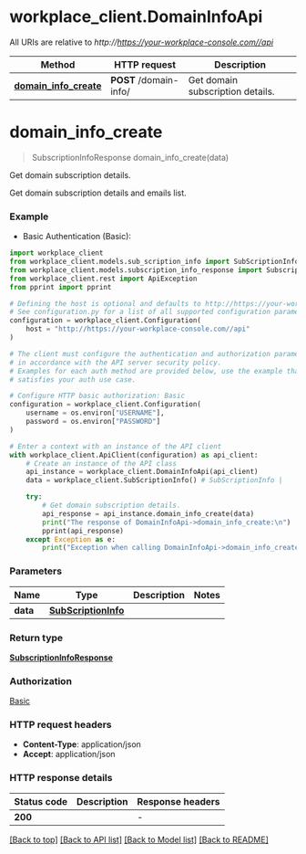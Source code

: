 # workplace_client.DomainInfoApi

All URIs are relative to *http://https://your-workplace-console.com//api*

Method | HTTP request | Description
------------- | ------------- | -------------
[**domain_info_create**](DomainInfoApi.md#domain_info_create) | **POST** /domain-info/ | Get domain subscription details.


# **domain_info_create**
> SubscriptionInfoResponse domain_info_create(data)

Get domain subscription details.

Get domain subscription details and emails list.

### Example

* Basic Authentication (Basic):

```python
import workplace_client
from workplace_client.models.sub_scription_info import SubScriptionInfo
from workplace_client.models.subscription_info_response import SubscriptionInfoResponse
from workplace_client.rest import ApiException
from pprint import pprint

# Defining the host is optional and defaults to http://https://your-workplace-console.com//api
# See configuration.py for a list of all supported configuration parameters.
configuration = workplace_client.Configuration(
    host = "http://https://your-workplace-console.com//api"
)

# The client must configure the authentication and authorization parameters
# in accordance with the API server security policy.
# Examples for each auth method are provided below, use the example that
# satisfies your auth use case.

# Configure HTTP basic authorization: Basic
configuration = workplace_client.Configuration(
    username = os.environ["USERNAME"],
    password = os.environ["PASSWORD"]
)

# Enter a context with an instance of the API client
with workplace_client.ApiClient(configuration) as api_client:
    # Create an instance of the API class
    api_instance = workplace_client.DomainInfoApi(api_client)
    data = workplace_client.SubScriptionInfo() # SubScriptionInfo | 

    try:
        # Get domain subscription details.
        api_response = api_instance.domain_info_create(data)
        print("The response of DomainInfoApi->domain_info_create:\n")
        pprint(api_response)
    except Exception as e:
        print("Exception when calling DomainInfoApi->domain_info_create: %s\n" % e)
```



### Parameters


Name | Type | Description  | Notes
------------- | ------------- | ------------- | -------------
 **data** | [**SubScriptionInfo**](SubScriptionInfo.md)|  | 

### Return type

[**SubscriptionInfoResponse**](SubscriptionInfoResponse.md)

### Authorization

[Basic](../README.md#Basic)

### HTTP request headers

 - **Content-Type**: application/json
 - **Accept**: application/json

### HTTP response details

| Status code | Description | Response headers |
|-------------|-------------|------------------|
**200** |  |  -  |

[[Back to top]](#) [[Back to API list]](../README.md#documentation-for-api-endpoints) [[Back to Model list]](../README.md#documentation-for-models) [[Back to README]](../README.md)

